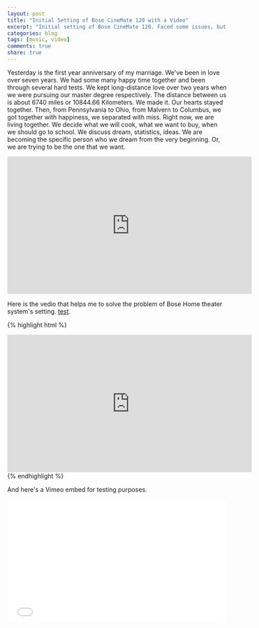 ```yaml
---
layout: post
title: "Initial Setting of Bose CineMate 120 with a Video"
excerpt: "Initial setting of Bose CineMate 120. Faced some issues, but finaly they are solved."
categories: blog
tags: [music, video]
comments: true
share: true
---
```


Yesterday is the first year anniversary of my marriage. We've been in love over seven years. We had some many happy time together and been through several hard tests. We kept long-distance love over two years when we were pursuing our master degree respectively. The distance between us is about 6740 miles or 10844.66 Kilometers. We made it. Our hearts stayed together. Then, from Pennsylvania to Ohio, from Malvern to Columbus, we got together with happiness, we separated with miss. Right now, we are living together. We decide what we will cook, what we want to buy, when we should go to school. We discuss dream, statistics, ideas. We are becoming the specific person who we dream from the very beginning. Or, we are trying to be the one that we want.    

<iframe width="560" height="315" src="https://www.youtube.com/watch?v=NPZyH05hvwE&feature=youtu.be" frameborder="0"> </iframe>

Here is the vedio that helps me to solve the problem of Bose Home theater system's setting. [test](https://www.youtube.com/watch?v=NPZyH05hvwE&feature=youtu.be).

{% highlight html %}
<iframe width="560" height="315" src="https://www.youtube.com/watch?v=NPZyH05hvwE&feature=youtu.be" frameborder="0"> </iframe>
{% endhighlight %}

And here's a Vimeo embed for testing purposes.

<iframe src="//player.vimeo.com/video/98146708?title=0&amp;byline=0" width="500" height="281" frameborder="0"> </iframe>